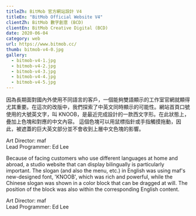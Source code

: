 ```yaml
---
titleZh: BitMob 官方網站設計 V4
titleEn: "BitMob Official Website V4"
clientZh: BitMob 數字創意 (BCD)
clientEn: BitMob Creative Digital (BCD)
date: 2020-06-04
category: web
url: https://www.bitmob.cc/
thumb: bitmob-v4-0.jpg
gallery:
  - bitmob-v4-1.jpg
  - bitmob-v4-2.jpg
  - bitmob-v4-3.jpg
  - bitmob-v4-4.jpg
  - bitmob-v4-5.jpg
---
```


因為長期面對國內外使用不同語言的客戶，一個能夠雙語顯示的工作室官網就顯得尤其重要。在這次的改版中，我們探索了中英文同時顯示的可能性。網站首頁口號使用的大號英文字，叫 KNOOB，是最近完成設計的一款西文字形。在此狀態上，疊加上色塊和對應的中文內容。
這個色塊可以用鼠標指針或手指觸摸拖動，因此，被遮蓋的巨大英文部分並不會收到上層中文色塊的影響。

Art Director: maf<br/>
Lead Programmer: Ed Lee

<!-- lang -->

Because of facing customers who use different languages at home and abroad, a studio website that can display bilingually is particularly important. The slogan (and also the menu, etc.) in English was using maf's new-designed font, 'KNOOB', which was rich and powerful, while the Chinese slogan was shown in a color block that can be dragged at will. The position of the block was also within the corresponding English content.

Art Director: maf<br/>
Lead Programmer: Ed Lee
